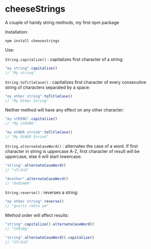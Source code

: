 # cheeseStrings

A couple of handy string methods, my first npm package

Installation:

`npm install cheesestrings`

Use:

`String.capitalize()` : capitalizes first character of a string:

```javascript
"my string".capitalize()
// "My string"
```

`String.toTitleCase()` : capitalizes first character of every consecutive string
of characters separated by a space:

```javascript
"my other string".toTitleCase()
// "My Other String"
```

Neither method will have any effect on any other character:

```javascript
"my stRING".capitalize()
// "My stRING"

"my otHER strinG".toTitleCase()
// "My OtHER StrinG"
```

`String.alternateCaseWord()` : alternates the case of a word. If first character
in string is uppercase A-Z, first character of result will be uppercase, else it
will start lowercase:

```javascript
"string".alternateCaseWord()
// "sTrInG"

"Another".alternateCaseWord()
// "AnOtHeR"
```

`String.reverse()` : reverses a string:

```javascript
"my other string".reverse()
// "gnirts rehto ym"
```

Method order will affect results:

```javascript
"string".capitalize().alternateCaseWord()
// "StRiNg"

"string".alternateCaseWord().capitalize()
// "STrInG"
```
